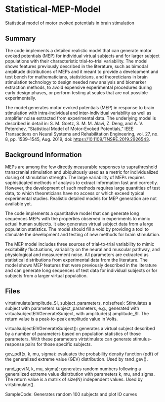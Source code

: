 # Statistical-MEP-Model
Statistical model of motor evoked potentials in brain stimulation

## Summary
The code implements a detailed realistic model that can generate motor evoked potentials (MEP) for individual virtual subjects and for larger subject populations with their characteristic trial-to-trial variability. The model shows features previously described in the literature, such as bimodal amplitude distributions of MEPs and it meant to provide a development and test bench for mathematicians, statisticians, and theoreticians in brain stimulation technology to design needed new analysis and biomarker extraction methods, to avoid expensive experimental procedures during early design phases, or perform testing at scales that are not possible experimentally.

The model generates motor evoked potentials (MEP) in response to brain stimulation with intra-individual and inter-individual variability as well as amplifier noise extracted from experimental data. 
The underlying model is described in detail in: S. M. Goetz, S. M. M. Alavi, Z. Deng, and A. V. Peterchev, “Statistical Model of Motor-Evoked Potentials,” IEEE Transactions on Neural Systems and Rehabilitation Engineering, vol. 27, no. 8, pp. 1539–1545, Aug. 2019, doi: https://10.1109/TNSRE.2019.2926543.


## Background Information
MEPs are among the few directly measurable responses to suprathreshold transcranial stimulation and ubiquitously used as a metric for individualized dosing of stimulation strength. The large variability of MEPs requires sophisticated methods of analysis to extract information fast and correctly. However, the development of such methods requires large quantities of test data, to which theoreticians have no access or which exceed typical experimental studies. Realistic detailed models for MEP generation are not available yet.

The code implements a quantitative model that can generate long sequences MEPs with the properties observed in experiments to mimic actual human subjects. It also generates virtual subject data from a large population statistics. The model should fill a void by providing a tool to stimulate the development and testing of new methods for brain stimulation.

The MEP model includes three sources of trial-to-trial variability to mimic excitability fluctuations, variability on the neural and muscular pathway, and physiological and measurement noise. All parameters are extracted as statistical distributions from experimental data from the literature.
The model shows MEP features that were previously described in the literature and can generate long sequences of test data for individual subjects or for subjects from a larger virtual population.



## Files
virtstimulate(amplitude_SI, subject_parameters, noisefree): Stimulates a subject with parameters subject_parameters, e.g., generated with virtualsubjectEIVGenerateSubject, with amplitude(s) amplitude_SI. The return value is a peak-to-peak amplitude value in Volts.

virtualsubjectEIVGenerateSubject(): generates a virtual subject described by a number of parameters based on population statistics of those parameters. With these parameters virtstimulate can generate stimulus-response pairs for those specific subjects.

gev_pdf(x, k, mu, sigma): evaluates the probability density function (pdf) of the generalized extreme value (GEV) distribution. Used by rand_gev().

rand_gev(N, k, mu, sigma): generates random numbers following a generalized extreme value disitrbution with parameters k, mu, and sigma. The return value is a matrix of size(N) independent values. Used by virtstimulate().

SampleCode: Generates random 100 subjects and plot IO curves
